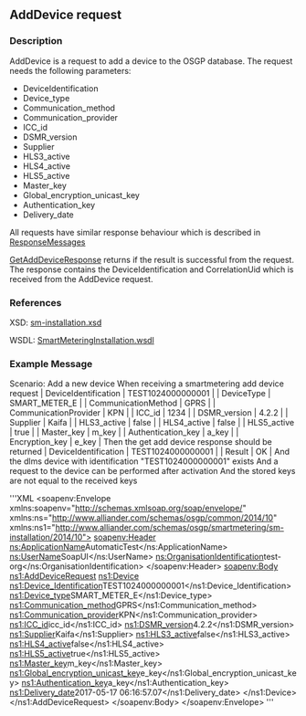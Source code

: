 ## AddDevice request

### Description
AddDevice is a request to add a device to the OSGP database. The request needs the following parameters:
- DeviceIdentification
- Device_type
- Communication_method
- Communication_provider
- ICC_id
- DSMR_version
- Supplier
- HLS3_active
- HLS4_active
- HLS5_active
- Master_key
- Global_encryption_unicast_key
- Authentication_key 
- Delivery_date

All requests have similar response behaviour which is described in [ResponseMessages](ResponseMessages.md)

[GetAddDeviceResponse](GetAddDeviceResponse.md) returns if the result is successful from the request. The response contains the DeviceIdentification and CorrelationUid which is received from the AddDevice request.

### References

XSD: [sm-installation.xsd](https://github.com/OSGP/Shared/blob/development/osgp-ws-smartmetering/src/main/resources/schemas/sm-installation.xsd)

WSDL: [SmartMeteringInstallation.wsdl](https://github.com/OSGP/Shared/blob/development/osgp-ws-smartmetering/src/main/resources/SmartMeteringInstallation.wsdl)

### Example Message

  Scenario: Add a new device
    When receiving a smartmetering add device request
      | DeviceIdentification  | TEST1024000000001 |
      | DeviceType            | SMART_METER_E  |
      | CommunicationMethod   | GPRS  |
      | CommunicationProvider | KPN   |
      | ICC_id                | 1234  |
      | DSMR_version          | 4.2.2 |
      | Supplier              | Kaifa |
      | HLS3_active           | false |
      | HLS4_active           | false |
      | HLS5_active           | true  |
      | Master_key            | m_key |
      | Authentication_key    | a_key |
      | Encryption_key        | e_key |
    Then the get add device response should be returned
      | DeviceIdentification  | TEST1024000000001 |
      | Result                | OK                |
    And the dlms device with identification "TEST1024000000001" exists
    And a request to the device can be performed after activation
    And the stored keys are not equal to the received keys
    

'''XML
<soapenv:Envelope xmlns:soapenv="http://schemas.xmlsoap.org/soap/envelope/" xmlns:ns="http://www.alliander.com/schemas/osgp/common/2014/10" xmlns:ns1="http://www.alliander.com/schemas/osgp/smartmetering/sm-installation/2014/10">
   <soapenv:Header>
      <ns:ApplicationName>AutomaticTest</ns:ApplicationName>
      <ns:UserName>SoapUI</ns:UserName>
      <ns:OrganisationIdentification>test-org</ns:OrganisationIdentification>
   </soapenv:Header>
   <soapenv:Body>
      <ns1:AddDeviceRequest>
         <ns1:Device>
            <!--Optional:-->
            <ns1:Device_Identification>TEST1024000000001</ns1:Device_Identification>
            <!--Optional:-->
            <ns1:Device_type>SMART_METER_E</ns1:Device_type>
            <!--Optional:-->
            <ns1:Communication_method>GPRS</ns1:Communication_method>
            <!--Optional:-->
            <ns1:Communication_provider>KPN</ns1:Communication_provider>
            <!--Optional:-->
            <ns1:ICC_id>icc_id</ns1:ICC_id>
            <!--Optional:-->
            <ns1:DSMR_version>4.2.2</ns1:DSMR_version>
            <!--Optional:-->
            <ns1:Supplier>Kaifa</ns1:Supplier>
            <!--Optional:-->
            <ns1:HLS3_active>false</ns1:HLS3_active>
            <!--Optional:-->
            <ns1:HLS4_active>false</ns1:HLS4_active>
            <!--Optional:-->
            <ns1:HLS5_active>true</ns1:HLS5_active>
            <!--Optional:-->
            <ns1:Master_key>m_key</ns1:Master_key>
            <!--Optional:-->
            <ns1:Global_encryption_unicast_key>e_key</ns1:Global_encryption_unicast_key>
            <!--Optional:-->
            <ns1:Authentication_key>a_key</ns1:Authentication_key>
            <ns1:Delivery_date>2017-05-17 06:16:57.07</ns1:Delivery_date>
         </ns1:Device>
      </ns1:AddDeviceRequest>
   </soapenv:Body>
</soapenv:Envelope>
'''
